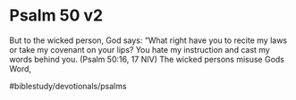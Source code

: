 # Psalm 50 v2
But to the wicked person, God says: “What right have you to recite my laws or take my covenant on your lips? You hate my instruction and cast my words behind you. (Psalm 50:16, 17 NIV)
The wicked persons misuse Gods Word,

#biblestudy/devotionals/psalms